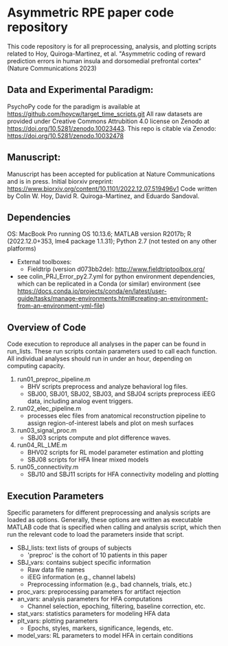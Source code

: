 # Asymmetric RPE paper code repository
This code repository is for all preprocessing, analysis, and plotting scripts related to Hoy, Quiroga-Martinez, et al. "Asymmetric coding of reward prediction errors in human insula and dorsomedial prefrontal cortex" (Nature Communications 2023)

## Data and Experimental Paradigm:
PsychoPy code for the paradigm is available at https://github.com/hoycw/target_time_scripts.git
All raw datasets are provided under Creative Commons Attrubition 4.0 license on Zenodo at https://doi.org/10.5281/zenodo.10023443.
This repo is citable via Zenodo: https://doi.org/10.5281/zenodo.10032478

## Manuscript: 
Manuscript has been accepted for publication at Nature Communications and is in press.
Initial biorxiv preprint: https://www.biorxiv.org/content/10.1101/2022.12.07.519496v1
Code written by Colin W. Hoy, David R. Quiroga-Martinez, and Eduardo Sandoval.

## Dependencies
OS: MacBook Pro running OS 10.13.6; MATLAB version R2017b; R (2022.12.0+353, lme4 package 1.1.31); Python 2.7 (not tested on any other platforms)
  - External toolboxes:
    - Fieldtrip (version d073bb2de): <http://www.fieldtriptoolbox.org/>
  - see colin_PRJ_Error_py2.7.yml for python environment dependencies, which can be replicated in a Conda (or similar) environment (see <https://docs.conda.io/projects/conda/en/latest/user-guide/tasks/manage-environments.html#creating-an-environment-from-an-environment-yml-file>)

## Overview of Code
Code execution to reproduce all analyses in the paper can be found in run_lists.
These run scripts contain parameters used to call each function. All individual analyses should run in under an hour, depending on computing capacity.
1. run01_preproc_pipeline.m
    - BHV scripts preprocess and analyze behavioral log files.
    - SBJ00, SBJ01, SBJ02, SBJ03, and SBJ04 scripts preprocess iEEG data, including analog event triggers.
2. run02_elec_pipeline.m
    - processes elec files from anatomical reconstruction pipeline to assign region-of-interest labels and plot on mesh surfaces
3. run03_signal_proc.m
    - SBJ03 scripts compute and plot difference waves.
4. run04_RL_LME.m
    - BHV02 scripts for RL model parameter estimation and plotting
    - SBJ08 scripts for HFA linear mixed models
5. run05_connectivity.m
    - SBJ10 and SBJ11 scripts for HFA connectivity modeling and plotting

## Execution Parameters
Specific parameters for different preprocessing and analysis scripts are loaded as options.
Generally, these options are written as executable MATLAB code that is specified when calling
and analysis script, which then run the relevant code to load the parameters inside that script.

- SBJ_lists: text lists of groups of subjects
  - 'preproc' is the cohort of 10 patients in this paper
- SBJ_vars: contains subject specific information
  - Raw data file names
  - iEEG information (e.g., channel labels)
  - Preprocessing information (e.g., bad channels, trials, etc.)
- proc_vars: preprocessing parameters for artifact rejection
- an_vars: analysis parameters for HFA computations
  - Channel selection, epoching, filtering, baseline correction, etc.
- stat_vars: statistics parameters for modeling HFA data
- plt_vars: plotting parameters
  - Epochs, styles, markers, significance, legends, etc.
- model_vars: RL parameters to model HFA in certain conditions
